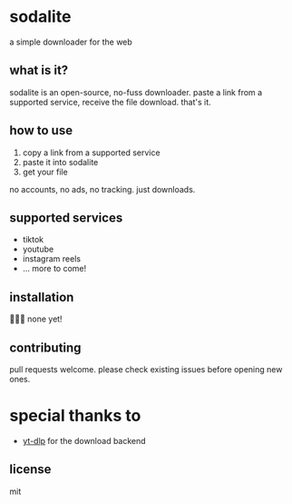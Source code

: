 # sodalite

a simple downloader for the web

## what is it?

sodalite is an open-source, no-fuss downloader. paste a link from a supported service, receive the file download. that's it.

## how to use

1. copy a link from a supported service
2. paste it into sodalite
3. get your file

no accounts, no ads, no tracking. just downloads.

## supported services

- tiktok
- youtube
- instagram reels
- ... more to come!

## installation

🙅🏻‍♂️ none yet!

## contributing

pull requests welcome. please check existing issues before opening new ones.

# special thanks to

- [yt-dlp](https://github.com/yt-dlp/yt-dlp) for the download backend

## license

mit
